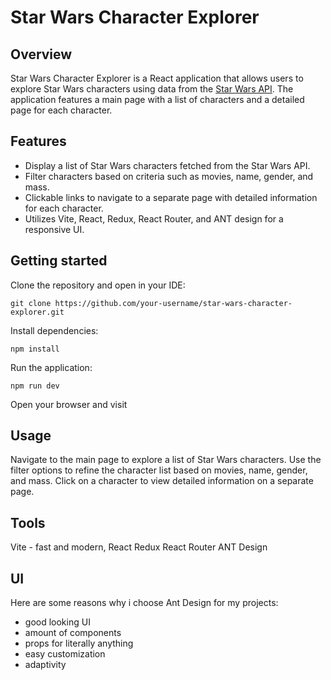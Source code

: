 # Star Wars Character Explorer

## Overview
Star Wars Character Explorer is a React application that allows users to explore Star Wars characters using data from the [Star Wars API](https://swapi.dev/documentation). The application features a main page with a list of characters and a detailed page for each character.

## Features
- Display a list of Star Wars characters fetched from the Star Wars API.
- Filter characters based on criteria such as movies, name, gender, and mass.
- Clickable links to navigate to a separate page with detailed information for each character.
- Utilizes Vite, React, Redux, React Router, and ANT design for a responsive UI.
  
## Getting started
Clone the repository and open in your IDE:

`git clone https://github.com/your-username/star-wars-character-explorer.git`

Install dependencies:

`npm install`

Run the application:

`npm run dev`

Open your browser and visit 


## Usage
Navigate to the main page to explore a list of Star Wars characters.
Use the filter options to refine the character list based on movies, name, gender, and mass.
Click on a character to view detailed information on a separate page.

## Tools
Vite - fast and modern,
React
Redux
React Router
ANT Design

## UI
Here are some reasons why i choose Ant Design for my projects:
- good looking UI
- amount of components
- props for literally anything
- easy customization
- adaptivity

